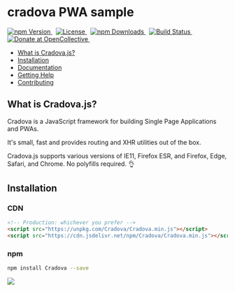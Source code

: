 # cradova PWA sample

<p>
	<a href="https://www.npmjs.com/package/cradova">
		<img src="https://img.shields.io/npm/v/cradova.svg" alt="npm Version" />
	</a>&nbsp;
	<a href="https://github.com/fridaycandour/cradova/LICENSE">
		<img src="https://img.shields.io/npm/l/Cradova.svg" alt="License" />
	</a>&nbsp;
	<a href="https://www.npmjs.com/package/cradova">
		<img src="https://img.shields.io/npm/dm/Cradova.svg" alt="npm Downloads">
	</a>&nbsp;
	<a href="https://www.npmjs.com/package/cradova">
		<img src="https://img.shields.io/travis/cradova/cradova.js/next.svg?colorB=brightgreen" alt="Build Status">
	</a>
    &nbsp;
	<a href="https://opencollective.com/cradova">
		<img src="https://img.shields.io/opencollective/all/cradova.svg?colorB=brightgreen" alt="Donate at OpenCollective">
	</a>&nbsp;
</p>

- [What is Cradova.js?](#what-is-Cradova?)
- [Installation](#installation)
- [Documentation](#documentation)
- [Getting Help](#getting-help)
- [Contributing](#building-Cradova-parkages)

## What is Cradova.js?

Cradova is a JavaScript framework for building Single Page Applications and PWAs.

It's small, fast and provides routing and XHR utilities out of the box.

Cradova.js supports various versions of IE11, Firefox ESR, and Firefox, Edge, Safari, and Chrome. No polyfills required. 👌

## Installation

### CDN

```html
<!-- Production: whichever you prefer -->
<script src="https://unpkg.com/Cradova/Cradova.min.js"></script>
<script src="https://cdn.jsdelivr.net/npm/Cradova/Cradova.min.js"></script>
```

### npm

```bash
npm install Cradova --save
```

<img src="Sample app.jpg">
